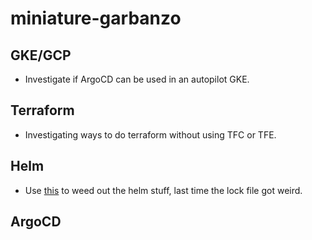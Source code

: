 # miniature-garbanzo

## GKE/GCP
- Investigate if ArgoCD can be used in an autopilot GKE.

## Terraform
- Investigating ways to do terraform without using TFC or TFE.

## Helm
- Use [this](https://medium.com/swlh/deploying-to-kubernetes-with-helm-and-github-actions-14825e6df1f2) to weed out the helm stuff, last time the lock file got weird.

## ArgoCD

